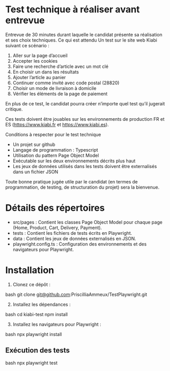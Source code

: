 # Test technique à réaliser avant entrevue

Entrevue de 30 minutes durant laquelle le candidat présente sa réalisation et ses
choix techniques.
Ce qui est attendu
Un test sur le site web Kiabi suivant ce scénario :

1. Aller sur la page d’accueil
2. Accepter les cookies
3. Faire une recherche d’article avec un mot clé
4. En choisir un dans les résultats
5. Ajouter l’article au panier
6. Continuer comme invité avec code postal (28820)
7. Choisir un mode de livraison à domicile
8. Vérifier les éléments de la page de paiement

En plus de ce test, le candidat pourra créer n’importe quel test qu’il jugerait critique.

Ces tests doivent être jouables sur les environnements de production FR et ES
(https://www.kiabi.fr et https://www.kiabi.es).

Conditions à respecter pour le test technique

- Un projet sur github
- Langage de programmation : Typescript
- Utilisation du pattern Page Object Model
- Exécutable sur les deux environnements décrits plus haut
- Les jeux de données utilisés dans les tests doivent être externalisés dans un
  fichier JSON

Toute bonne pratique jugée utile par le candidat (en termes de programmation,
de testing, de structuration du projet) sera la bienvenue.

# Détails des répertoires

- src/pages : Contient les classes Page Object Model pour chaque page (Home, Product, Cart, Delivery, Payment).
- tests : Contient les fichiers de tests écrits en Playwright.
- data : Contient les jeux de données externalisés en JSON.
- playwright.config.ts : Configuration des environnements et des navigateurs pour Playwright.

# Installation

1. Clonez ce dépôt :

bash
git clone git@github.com:PriscilliaAmmeux/TestPlaywright.git

2. Installez les dépendances :

bash
cd kiabi-test
npm install

3. Installez les navigateurs pour Playwright :

bash
npx playwright install

## Exécution des tests

bash
npx playwright test
